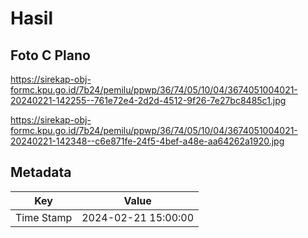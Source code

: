 # Hasil

## Foto C Plano

https://sirekap-obj-formc.kpu.go.id/7b24/pemilu/ppwp/36/74/05/10/04/3674051004021-20240221-142255--761e72e4-2d2d-4512-9f26-7e27bc8485c1.jpg

https://sirekap-obj-formc.kpu.go.id/7b24/pemilu/ppwp/36/74/05/10/04/3674051004021-20240221-142348--c6e871fe-24f5-4bef-a48e-aa64262a1920.jpg


## Metadata

| Key        | Value               |
| ---------- | ------------------- |
| Time Stamp | 2024-02-21 15:00:00 |



